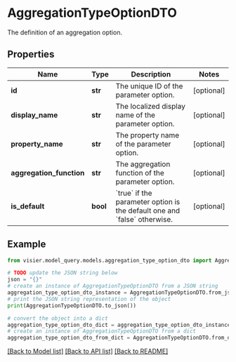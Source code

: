 # AggregationTypeOptionDTO

The definition of an aggregation option.

## Properties

Name | Type | Description | Notes
------------ | ------------- | ------------- | -------------
**id** | **str** | The unique ID of the parameter option. | [optional] 
**display_name** | **str** | The localized display name of the parameter option. | [optional] 
**property_name** | **str** | The property name of the parameter option. | [optional] 
**aggregation_function** | **str** | The aggregation function of the parameter option. | [optional] 
**is_default** | **bool** | &#x60;true&#x60; if the parameter option is the default one and &#x60;false&#x60; otherwise. | [optional] 

## Example

```python
from visier.model_query.models.aggregation_type_option_dto import AggregationTypeOptionDTO

# TODO update the JSON string below
json = "{}"
# create an instance of AggregationTypeOptionDTO from a JSON string
aggregation_type_option_dto_instance = AggregationTypeOptionDTO.from_json(json)
# print the JSON string representation of the object
print(AggregationTypeOptionDTO.to_json())

# convert the object into a dict
aggregation_type_option_dto_dict = aggregation_type_option_dto_instance.to_dict()
# create an instance of AggregationTypeOptionDTO from a dict
aggregation_type_option_dto_from_dict = AggregationTypeOptionDTO.from_dict(aggregation_type_option_dto_dict)
```
[[Back to Model list]](../README.md#documentation-for-models) [[Back to API list]](../README.md#documentation-for-api-endpoints) [[Back to README]](../README.md)


